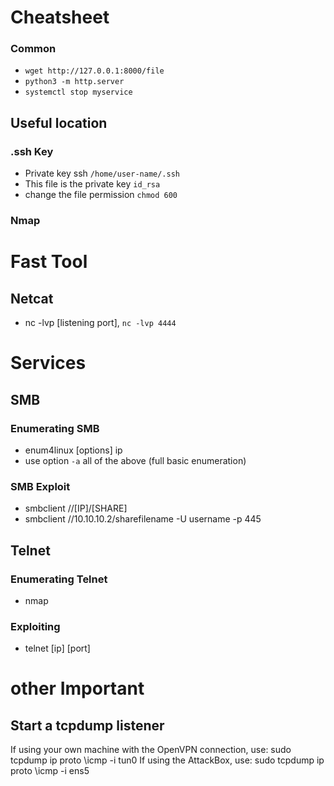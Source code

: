 # Cheatsheet

### Common 
* ```wget http://127.0.0.1:8000/file```
* ```python3 -m http.server```
* ```systemctl stop myservice```

## Useful location  
  ### .ssh Key 
   * Private key ssh ```/home/user-name/.ssh```
   * This file is the private key ```id_rsa```
   * change the file permission ``` chmod 600 ```

  ### Nmap


# Fast Tool 
## Netcat
* nc -lvp [listening port], `nc -lvp 4444`


# Services  
## SMB
### Enumerating SMB
* enum4linux [options] ip
* use option  ```-a``` all of the above (full basic enumeration)

### SMB Exploit
* smbclient //[IP]/[SHARE]
* smbclient //10.10.10.2/sharefilename -U username -p 445
## Telnet
### Enumerating Telnet
* nmap
### Exploiting
* telnet [ip] [port]

# other Important 
## Start a tcpdump listener
If using your own machine with the OpenVPN connection, use:
sudo tcpdump ip proto \\icmp -i tun0
If using the AttackBox, use:
sudo tcpdump ip proto \\icmp -i ens5
